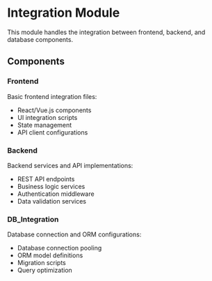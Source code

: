 # Integration Module

This module handles the integration between frontend, backend, and database components.

## Components

### Frontend
Basic frontend integration files:
- React/Vue.js components
- UI integration scripts
- State management
- API client configurations

### Backend
Backend services and API implementations:
- REST API endpoints
- Business logic services
- Authentication middleware
- Data validation services

### DB_Integration
Database connection and ORM configurations:
- Database connection pooling
- ORM model definitions
- Migration scripts
- Query optimization